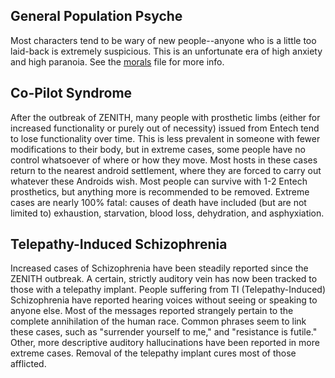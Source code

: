 ## General Population Psyche ##
Most characters tend to be wary of new people--anyone who is a little too laid-back is extremely suspicious. This is an unfortunate era of high anxiety and high paranoia. See the [morals](<ZENITH Morals.md>) file for more info.

## Co-Pilot Syndrome ##
After the outbreak of ZENITH, many people with prosthetic limbs (either for increased functionality or purely out of necessity) issued from Entech tend to lose functionality over time. This is less prevalent in someone with fewer modifications to their body, but in extreme cases, some people have no control whatsoever of where or how they move. Most hosts in these cases return to the nearest android settlement, where they are forced to carry out whatever these Androids wish. Most people can survive with 1-2 Entech prosthetics, but anything more is recommended to be removed. Extreme cases are nearly 100% fatal: causes of death have included (but are not limited to) exhaustion, starvation, blood loss, dehydration, and asphyxiation.

## Telepathy-Induced Schizophrenia ##
Increased cases of Schizophrenia have been steadily reported since the ZENITH outbreak. A certain, strictly auditory vein has now been tracked to those with a telepathy implant. People suffering from TI (Telepathy-Induced) Schizophrenia have reported hearing voices without seeing or speaking to anyone else. Most of the messages reported strangely pertain to the complete annihilation of the human race. Common phrases seem to link these cases, such as "surrender yourself to me," and "resistance is futile." Other, more descriptive auditory hallucinations have been reported in more extreme cases. Removal of the telepathy implant cures most of those afflicted.
